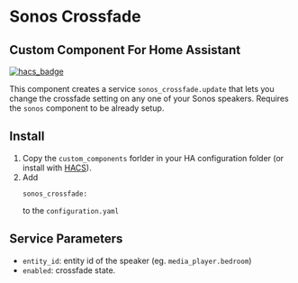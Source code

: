 # Sonos Crossfade
## Custom Component For Home Assistant
[![hacs_badge](https://img.shields.io/badge/HACS-Custom-orange.svg)](https://github.com/custom-components/hacs)

This component creates a service `sonos_crossfade.update` that lets you change the crossfade setting on any one of your Sonos speakers. Requires the `sonos` component to be already setup.

## Install
1. Copy the `custom_components` forlder in your HA configuration folder (or install with [HACS](https://github.com/custom-components/hacs)).
2. Add
    ```
    sonos_crossfade:
    ```
    to the `configuration.yaml`

## Service Parameters
- `entity_id`: entity id of the speaker  (eg. `media_player.bedroom`)
- `enabled`: crossfade state.
